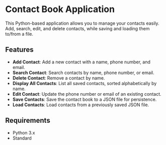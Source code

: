 # Contact Book Application

This Python-based application allows you to manage your contacts easily. Add, search, edit, and delete contacts, while saving and loading them to/from a file.

## Features
- **Add Contact**: Add a new contact with a name, phone number, and email.
- **Search Contact**: Search contacts by name, phone number, or email.
- **Delete Contact**: Remove a contact by name.
- **Display All Contacts**: List all saved contacts, sorted alphabetically by name.
- **Edit Contact**: Update the phone number or email of an existing contact.
- **Save Contacts**: Save the contact book to a JSON file for persistence.
- **Load Contacts**: Load contacts from a previously saved JSON file.

## Requirements
- Python 3.x
- Standard
